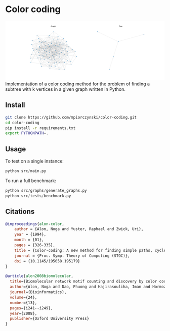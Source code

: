 # Color coding

<img src="./graph_tree.png"></img>
Implementation of a <a href="https://dl.acm.org/doi/pdf/10.1145/210332.210337">color coding</a> method for the problem of finding a subtree with k vertices in a given graph written in Python.

## Install

```bash
git clone https://github.com/mpiorczynski/color-coding.git
cd color-coding
pip install -r requirements.txt
export PYTHONPATH=.
```

## Usage
To test on a single instance:
```python
python src/main.py
```

To run a full benchmark: 
```python 
python src/graphs/generate_graphs.py
python src/tests/benchmark.py
```

## Citations

```bibtex
@inproceedings{alon-color,
    author = {Alon, Noga and Yuster, Raphael and Zwick, Uri},
    year = {1994},
    month = {01},
    pages = {326-335},
    title = {Color-coding: A new method for finding simple paths, cycles and other small subgraphs within large graphs},
    journal = {Proc. Symp. Theory of Computing (STOC)},
    doi = {10.1145/195058.195179}
}
```

```bibtex
@article{alon2008biomolecular,
  title={Biomolecular network motif counting and discovery by color coding},
  author={Alon, Noga and Dao, Phuong and Hajirasouliha, Iman and Hormozdiari, Fereydoun and Sahinalp, S Cenk},
  journal={Bioinformatics},
  volume={24},
  number={13},
  pages={i241--i249},
  year={2008},
  publisher={Oxford University Press}
}
```
